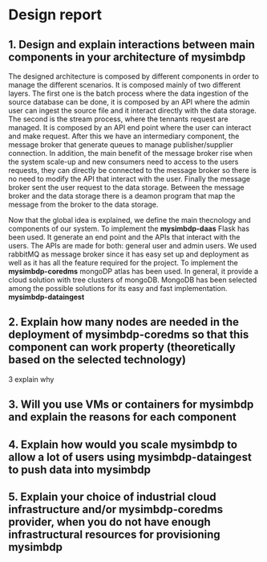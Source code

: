 # Design report

## 1. Design and explain interactions between main components in your architecture of mysimbdp

The designed architecture is composed by different components in order to manage the different scenarios. 
It is composed mainly of two different layers. The first one is the batch process where the data ingestion of the source database can be done, it is composed by an API where 
the admin user can ingest the source file and it interact directly with the data storage. The second is the stream process, where 
the tennants request are managed. It is composed by an API end point where the user can interact and make request. After this we have an intermediary component, the message broker
that generate queues to manage publisher/supplier connection. In addition, the main benefit of the message broker rise 
when the system scale-up and new consumers need to access to the users requests, they can directly be connected to the 
message broker so there is no need to modify the API that interact with the user. Finally the message broker sent the user request to the data
storage. Between the message broker and the data storage there is a deamon program that map the message from the broker
to the data storage.

Now that the global idea is explained, we define the main thecnology and components of our system.
To implement the **mysimbdp-daas** Flask has been used. It generate an end point and the APIs that interact with the users. The APIs are made for both: general user and admin users.
We used rabbitMQ as message broker since it has easy set up and deployment as well as it has all the feature required for 
the project. To implement the **mysimbdp-coredms** mongoDP atlas has been used. In general, it provide a cloud solution
with tree clusters of mongoDB. MongoDB has been selected among the possible solutions for its easy and fast implementation. 
**mysimbdp-dataingest**

## 2. Explain how many nodes are needed in the deployment of mysimbdp-coredms so that this component can work property (theoretically based on the selected technology)
3 explain why
## 3. Will you use VMs or containers for mysimbdp and explain the reasons for each component

## 4. Explain how would you scale mysimbdp to allow a lot of users using mysimbdp-dataingest to push data into mysimbdp

## 5. Explain your choice of industrial cloud infrastructure and/or mysimbdp-coredms provider, when you do not have enough infrastructural resources for provisioning mysimbdp